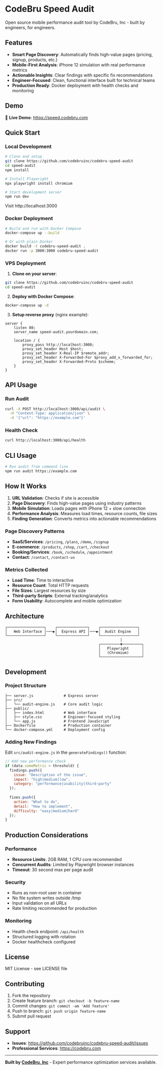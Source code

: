 # CodeBru Speed Audit

Open source mobile performance audit tool by CodeBru, Inc - built by engineers, for engineers.

## Features

- **Smart Page Discovery**: Automatically finds high-value pages (pricing, signup, products, etc.)
- **Mobile-First Analysis**: iPhone 12 simulation with real performance metrics
- **Actionable Insights**: Clear findings with specific fix recommendations
- **Engineer-Focused**: Clean, functional interface built for technical teams
- **Production Ready**: Docker deployment with health checks and monitoring

## Demo

🔗 **Live Demo**: https://speed.codebru.com

## Quick Start

### Local Development

```bash
# Clone and setup
git clone https://github.com/codebruinc/codebru-speed-audit
cd speed-audit
npm install

# Install Playwright
npx playwright install chromium

# Start development server
npm run dev
```

Visit http://localhost:3000

### Docker Deployment

```bash
# Build and run with Docker Compose
docker-compose up --build

# Or with plain Docker
docker build -t codebru-speed-audit .
docker run -p 3000:3000 codebru-speed-audit
```

### VPS Deployment

1. **Clone on your server**:
```bash
git clone https://github.com/codebruinc/codebru-speed-audit
cd speed-audit
```

2. **Deploy with Docker Compose**:
```bash
docker-compose up -d
```

3. **Setup reverse proxy** (nginx example):
```nginx
server {
    listen 80;
    server_name speed-audit.yourdomain.com;
    
    location / {
        proxy_pass http://localhost:3000;
        proxy_set_header Host $host;
        proxy_set_header X-Real-IP $remote_addr;
        proxy_set_header X-Forwarded-For $proxy_add_x_forwarded_for;
        proxy_set_header X-Forwarded-Proto $scheme;
    }
}
```

## API Usage

### Run Audit

```bash
curl -X POST http://localhost:3000/api/audit \
  -H "Content-Type: application/json" \
  -d '{"url": "https://example.com"}'
```

### Health Check

```bash
curl http://localhost:3000/api/health
```

## CLI Usage

```bash
# Run audit from command line
npm run audit https://example.com
```

## How It Works

1. **URL Validation**: Checks if site is accessible
2. **Page Discovery**: Finds high-value pages using industry patterns
3. **Mobile Simulation**: Loads pages with iPhone 12 + slow connection
4. **Performance Analysis**: Measures load times, resource counts, file sizes
5. **Finding Generation**: Converts metrics into actionable recommendations

### Page Discovery Patterns

- **SaaS/Services**: `/pricing`, `/plans`, `/demo`, `/signup`
- **E-commerce**: `/products`, `/shop`, `/cart`, `/checkout`
- **Booking/Services**: `/book`, `/schedule`, `/appointment`
- **Contact**: `/contact`, `/contact-us`

### Metrics Collected

- **Load Time**: Time to interactive
- **Resource Count**: Total HTTP requests
- **File Sizes**: Largest resources by size
- **Third-party Scripts**: External tracking/analytics
- **Form Usability**: Autocomplete and mobile optimization

## Architecture

```
┌─────────────────┐    ┌──────────────┐    ┌─────────────────┐
│   Web Interface │───▶│  Express API │───▶│  Audit Engine   │
└─────────────────┘    └──────────────┘    └─────────────────┘
                                                     │
                                           ┌─────────▼─────────┐
                                           │   Playwright      │
                                           │   (Chromium)      │
                                           └───────────────────┘
```

## Development

### Project Structure

```
├── server.js              # Express server
├── src/
│   └── audit-engine.js    # Core audit logic
├── public/
│   ├── index.html         # Web interface
│   ├── style.css          # Engineer-focused styling
│   └── app.js             # Frontend JavaScript
├── Dockerfile             # Production container
└── docker-compose.yml     # Deployment config
```

### Adding New Findings

Edit `src/audit-engine.js` in the `generateFindings()` function:

```javascript
// Add new performance check
if (data.someMetric > threshold) {
  findings.push({
    issue: "Description of the issue",
    impact: "high|medium|low",
    category: "performance|usability|third-party"
  });
  
  fixes.push({
    action: "What to do",
    detail: "How to implement",
    difficulty: "easy|medium|hard"
  });
}
```

## Production Considerations

### Performance

- **Resource Limits**: 2GB RAM, 1 CPU core recommended
- **Concurrent Audits**: Limited by Playwright browser instances
- **Timeout**: 30 second max per page audit

### Security

- Runs as non-root user in container
- No file system writes outside /tmp
- Input validation on all URLs
- Rate limiting recommended for production

### Monitoring

- Health check endpoint: `/api/health`
- Structured logging with rotation
- Docker healthcheck configured

## License

MIT License - see LICENSE file

## Contributing

1. Fork the repository
2. Create feature branch: `git checkout -b feature-name`
3. Commit changes: `git commit -am 'Add feature'`
4. Push to branch: `git push origin feature-name`
5. Submit pull request

## Support

- **Issues**: https://github.com/codebruinc/codebru-speed-audit/issues
- **Professional Services**: https://codebru.com

---

**Built by [CodeBru, Inc](https://codebru.com)** - Expert performance optimization services available.